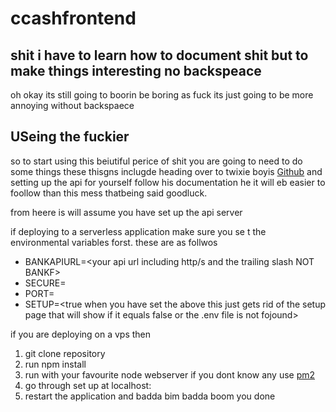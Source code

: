 # ccashfrontend
## shit i have to learn how to document shit but to make things interesting no backspeace
oh okay its still going to boorin be boring as fuck its just going to be more annoying without backspaece


## USeing the fuckier
so to start using this beiutiful perice of shit you are going to need to do some things these thisgns inclugde heading over
to twixie boyis [Github](https://github.com/EntireTwix/CCash) and setting up the api for yourself follow his documentation he it will eb easier to foollow than this mess
thatbeing said goodluck.

from heere is will assume you have set up the api server

if deploying to a serverless application make sure you se t the environmental variables forst. these are as follwos
* BANKAPIURL=<your api url including http/s and the trailing slash NOT BANKF>
* SECURE=<true if you have ssl on your front end host>
* PORT=<put the port in here>
* SETUP=<true when you have set the above this just gets rid of the setup page that will show if it equals false or the .env file is not fojound>

if you are deploying on a vps then
1. git clone repository
1. run npm install
1. run with your favourite node webserver if you dont know any use [pm2](https://pm2.keymetrics.io/)
1. go through set up at localhost:<port number you set earlier>
1. restart the application and badda bim badda boom you done
